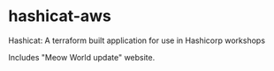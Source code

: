 # hashicat-aws
Hashicat: A terraform built application for use in Hashicorp workshops

Includes "Meow World update" website.

